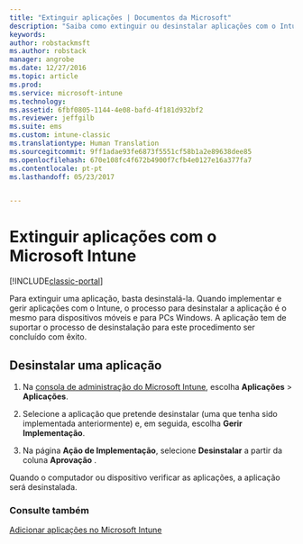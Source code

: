 ```yaml
---
title: "Extinguir aplicações | Documentos da Microsoft"
description: "Saiba como extinguir ou desinstalar aplicações com o Intune."
keywords: 
author: robstackmsft
ms.author: robstack
manager: angrobe
ms.date: 12/27/2016
ms.topic: article
ms.prod: 
ms.service: microsoft-intune
ms.technology: 
ms.assetid: 6fbf0805-1144-4e08-bafd-4f181d932bf2
ms.reviewer: jeffgilb
ms.suite: ems
ms.custom: intune-classic
ms.translationtype: Human Translation
ms.sourcegitcommit: 9ff1adae93fe6873f5551cf58b1a2e89638dee85
ms.openlocfilehash: 670e108fc4f672b4900f7cfb4e0127e16a377fa7
ms.contentlocale: pt-pt
ms.lasthandoff: 05/23/2017


---
```


# <a name="retire-apps-using-microsoft-intune"></a>Extinguir aplicações com o Microsoft Intune

[!INCLUDE[classic-portal](../includes/classic-portal.md)]

Para extinguir uma aplicação, basta desinstalá-la. Quando implementar e gerir aplicações com o Intune, o processo para desinstalar a aplicação é o mesmo para dispositivos móveis e para PCs Windows. A aplicação tem de suportar o processo de desinstalação para este procedimento ser concluído com êxito.

## <a name="uninstall-an-app"></a>Desinstalar uma aplicação

1.  Na [consola de administração do Microsoft Intune](https://manage.microsoft.com), escolha **Aplicações** &gt; **Aplicações**.

2.  Selecione a aplicação que pretende desinstalar (uma que tenha sido implementada anteriormente) e, em seguida, escolha **Gerir Implementação**.

3.  Na página **Ação de Implementação**, selecione **Desinstalar** a partir da coluna **Aprovação** .

Quando o computador ou dispositivo verificar as aplicações, a aplicação será desinstalada.

### <a name="see-also"></a>Consulte também
[Adicionar aplicações no Microsoft Intune](add-apps.md)

